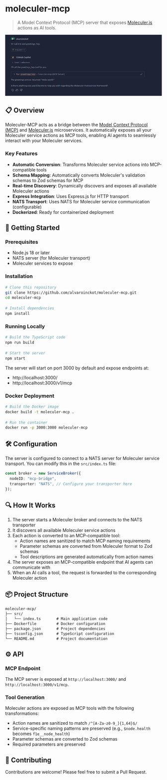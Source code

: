 # moleculer-mcp

> A Model Context Protocol (MCP) server that exposes [Moleculer.js](https://github.com/moleculerjs/moleculer) actions as AI tools.

![Moleculer MCP in action.](docs/image.png)

## 📋 Overview

Moleculer-MCP acts as a bridge between the [Model Context Protocol (MCP)](https://modelcontextprotocol.io/introduction) and [Moleculer.js](https://github.com/moleculerjs/moleculer) microservices. It automatically exposes all your Moleculer service actions as MCP tools, enabling AI agents to seamlessly interact with your Moleculer services.

### Key Features

- **Automatic Conversion**: Transforms Moleculer service actions into MCP-compatible tools
- **Schema Mapping**: Automatically converts Moleculer's validation schemas to Zod schemas for MCP
- **Real-time Discovery**: Dynamically discovers and exposes all available Moleculer actions
- **Express Integration**: Uses Express.js for HTTP transport
- **NATS Transport**: Uses NATS for Moleculer service communication (configurable)
- **Dockerized**: Ready for containerized deployment

## 🚀 Getting Started

### Prerequisites

- Node.js 18 or later
- NATS server (for Moleculer transport)
- Moleculer services to expose

### Installation

```bash
# Clone this repository
git clone https://github.com/alvaroinckot/moleculer-mcp.git
cd moleculer-mcp

# Install dependencies
npm install
```

### Running Locally

```bash
# Build the TypeScript code
npm run build

# Start the server
npm start
```

The server will start on port 3000 by default and expose endpoints at:
- http://localhost:3000/ 
- http://localhost:3000/v1/mcp

### Docker Deployment

```bash
# Build the Docker image
docker build -t moleculer-mcp .

# Run the container
docker run -p 3000:3000 moleculer-mcp
```

## 🛠️ Configuration

The server is configured to connect to a NATS server for Moleculer service transport. You can modify this in the `src/index.ts` file:

```typescript
const broker = new ServiceBroker({
  nodeID: "mcp-bridge",
  transporter: "NATS", // Configure your transporter here
});
```

## 🔍 How It Works

1. The server starts a Moleculer broker and connects to the NATS transporter
2. It discovers all available Moleculer service actions
3. Each action is converted to an MCP-compatible tool:
   - Action names are sanitized to match MCP naming requirements
   - Parameter schemas are converted from Moleculer format to Zod schemas
   - Tool descriptions are generated automatically from action names
4. The server exposes an MCP-compatible endpoint that AI agents can communicate with
5. When an AI calls a tool, the request is forwarded to the corresponding Moleculer action

## 📦 Project Structure

```
moleculer-mcp/
├── src/
│   └── index.ts       # Main application code
├── Dockerfile         # Docker configuration
├── package.json       # Project dependencies
├── tsconfig.json      # TypeScript configuration
└── README.md          # Project documentation
```

## ⚙️ API

### MCP Endpoint

The MCP server is exposed at `http://localhost:3000/` and `http://localhost:3000/v1/mcp`.

### Tool Generation

Moleculer actions are exposed as MCP tools with the following transformations:

- Action names are sanitized to match `/^[A-Za-z0-9_]{1,64}$/`
- Service-specific naming patterns are preserved (e.g., `$node.health` becomes `f1e__node_health`)
- Parameter schemas are converted to Zod schemas
- Required parameters are preserved

## 🤝 Contributing

Contributions are welcome! Please feel free to submit a Pull Request.
